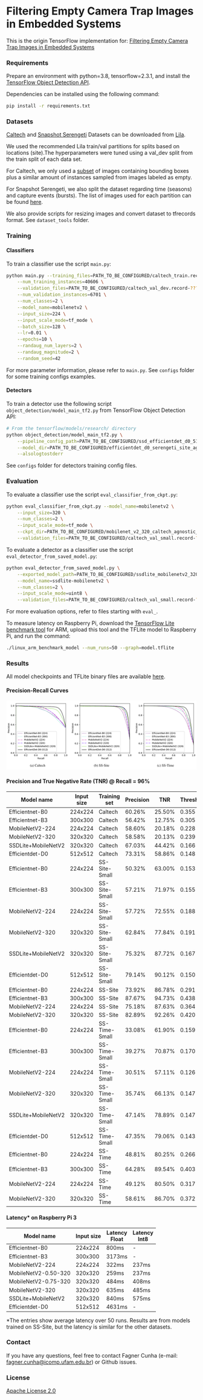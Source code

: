 # Filtering Empty Camera Trap Images in Embedded Systems

This is the origin TensorFlow implementation for: [Filtering Empty Camera Trap Images in Embedded Systems]()

### Requirements

Prepare an environment with python=3.8, tensorflow=2.3.1, and install the [TensorFlow Object Detection API](https://github.com/tensorflow/models/blob/master/research/object_detection/g3doc/tf2.md).

Dependencies can be installed using the following command:
```bash
pip install -r requirements.txt
```

### Datasets

[Caltech](http://lila.science/datasets/caltech-camera-traps) and [Snapshot Serengeti](http://lila.science/datasets/snapshot-serengeti) Datasets can be downloaded from [Lila](http://lila.science/).

We used the recommended Lila train/val partitions for splits based on locations (site).The hyperparameters were tuned using a val_dev split from the train split of each data set.

For Caltech, we only used a [subset](https://drive.google.com/file/d/1aMcP5aDhBTBXrpkog8_TTKVxLSvW4DGt/view?usp=sharing) of images containing bounding boxes plus a similar amount of instances sampled from images labeled as empty.

For Snapshot Serengeti, we also split the dataset regarding time (seasons) and capture events (bursts). The list of images used for each partition can be found [here](https://drive.google.com/drive/folders/1yGNmigERn1N3pWQ45-jJLKE8aIkLtJaQ?usp=sharing).

We also provide scripts for resizing images and convert dataset to tfrecords format. See `dataset_tools` folder.

### Training

#### Classifiers

To train a classifier use the script `main.py`:
```bash
python main.py --training_files=PATH_TO_BE_CONFIGURED/caltech_train.record-?????-of-00068 \
    --num_training_instances=40606 \
    --validation_files=PATH_TO_BE_CONFIGURED/caltech_val_dev.record-?????-of-00012 \
    --num_validation_instances=6701 \
    --num_classes=2 \
    --model_name=mobilenetv2 \
    --input_size=224 \
    --input_scale_mode=tf_mode \
    --batch_size=128 \
    --lr=0.01 \
    --epochs=10 \
    --randaug_num_layers=2 \
    --randaug_magnitude=2 \
    --random_seed=42
```

For more parameter information, please refer to `main.py`. See `configs` folder for some training configs examples.

#### Detectors

To train a detector use the following script `object_detection/model_main_tf2.py` from TensorFlow Object Detection API:
```bash
# From the tensorflow/models/research/ directory
python object_detection/model_main_tf2.py \
    --pipeline_config_path=PATH_TO_BE_CONFIGURED/ssd_efficientdet_d0_512x512_serengeti_agnostic.config \
    --model_dir=PATH_TO_BE_CONFIGURED/efficientdet_d0_serengeti_site_agnostic_12jan \
    --alsologtostderr
```

See `configs` folder for detectors training config files.

### Evaluation

To evaluate a classifier use the script `eval_classifier_from_ckpt.py`:
```bash
python eval_classifier_from_ckpt.py --model_name=mobilenetv2 \
    --input_size=320 \
    --num_classes=2 \
    --input_scale_mode=tf_mode \
    --ckpt_dir=PATH_TO_BE_CONFIGURED/mobilenet_v2_320_caltech_agnostic_19nov \
    --validation_files=PATH_TO_BE_CONFIGURED/caltech_val_small.record-?????-of-00009
```

To evaluate a detector as a classifier use the script `eval_detector_from_saved_model.py`:
```bash
python eval_detector_from_saved_model.py \
    --exported_model_path=PATH_TO_BE_CONFIGURED/ssdlite_mobilenetv2_320_caltech_agnostic_19nov_exported \
    --model_name=ssdlite-mobilenetv2 \
    --num_classes=2 \
    --input_scale_mode=uint8 \
    --validation_files=PATH_TO_BE_CONFIGURED/caltech_val_small.record-?????-of-00009
```

For more evaluation options, refer to files starting with `eval_`.

To measure latency on Raspberry Pi, download the [TensorFlow Lite benchmark tool](https://www.tensorflow.org/lite/performance/measurement) for ARM, upload this tool and the TFLite model to Raspberry Pi, and run the command:
```bash
./linux_arm_benchmark_model --num_runs=50 --graph=model.tflite
```

### Results

All model checkpoints and TFLite binary files are available [here](https://drive.google.com/drive/folders/16vQSGJEmbHDbLerut7bRIIoGl8mL-pOZ?usp=sharing).

#### Precision-Recall Curves
![Precision-Recall Curves](data/pr_curves.png?raw=true)

#### Precision and  True Negative Rate (TNR) @ Recall = 96%

| Model name          | Input size  | Training set  | Precision | TNR    | Threshold |
|---------------------|-------------|---------------|-----------|--------|-----------|
| Efficientnet-B0     | 224x224     | Caltech       | 60.26%    | 25.50% | 0.355     |
| Efficientnet-B3     | 300x300     | Caltech       | 56.42%    | 12.75% | 0.305     |
| MobileNetV2-224     | 224x224     | Caltech       | 58.60%    | 20.18% | 0.228     |
| MobileNetV2-320     | 320x320     | Caltech       | 58.58%    | 20.13% | 0.239     |
| SSDLite+MobileNetV2 | 320x320     | Caltech       | 67.03%    | 44.42% | 0.166     |
| Efficientdet-D0     | 512x512     | Caltech       | 73.31%    | 58.86% | 0.148     |
| Efficientnet-B0     | 224x224     | SS-Site-Small | 50.32%    | 63.00% | 0.153     |
| Efficientnet-B3     | 300x300     | SS-Site-Small | 57.21%    | 71.97% | 0.155     |
| MobileNetV2-224     | 224x224     | SS-Site-Small | 57.72%    | 72.55% | 0.188     |
| MobileNetV2-320     | 320x320     | SS-Site-Small | 62.84%    | 77.84% | 0.191     |
| SSDLite+MobileNetV2 | 320x320     | SS-Site-Small | 75.32%    | 87.72% | 0.167     |
| Efficientdet-D0     | 512x512     | SS-Site-Small | 79.14%    | 90.12% | 0.150     |
| Efficientnet-B0     | 224x224     | SS-Site       | 73.92%    | 86.78% | 0.291     |
| Efficientnet-B3     | 300x300     | SS-Site       | 87.67%    | 94.73% | 0.438     |
| MobileNetV2-224     | 224x224     | SS-Site       | 75.18%    | 87.63% | 0.364     |
| MobileNetV2-320     | 320x320     | SS-Site       | 82.89%    | 92.26% | 0.420     |
| Efficientnet-B0     | 224x224     | SS-Time-Small | 33.08%    | 61.90% | 0.159     |
| Efficientnet-B3     | 300x300     | SS-Time-Small | 39.27%    | 70.87% | 0.170     |
| MobileNetV2-224     | 224x224     | SS-Time-Small | 30.51%    | 57.11% | 0.126     |
| MobileNetV2-320     | 320x320     | SS-Time-Small | 35.74%    | 66.13% | 0.147     |
| SSDLite+MobileNetV2 | 320x320     | SS-Time-Small | 47.14%    | 78.89% | 0.147     |
| Efficientdet-D0     | 512x512     | SS-Time-Small | 47.35%    | 79.06% | 0.143     |
| Efficientnet-B0     | 224x224     | SS-Time       | 48.81%    | 80.25% | 0.266     |
| Efficientnet-B3     | 300x300     | SS-Time       | 64.28%    | 89.54% | 0.403     |
| MobileNetV2-224     | 224x224     | SS-Time       | 49.12%    | 80.50% | 0.317     |
| MobileNetV2-320     | 320x320     | SS-Time       | 58.61%    | 86.70% | 0.372     |


#### Latency* on Raspberry Pi 3

| Model name           | Input size  | Latency<br>Float | Latency<br>Int8 |
|----------------------|-------------|---------|---------|
| Efficientnet-B0      | 224x224     | 800ms   | -       |
| Efficientnet-B3      | 300x300     | 3173ms  | -       |
| MobileNetV2-224      | 224x224     | 322ms   | 237ms   |
| MobileNetV2-0.50-320 | 320x320     | 259ms   | 237ms   |
| MobileNetV2-0.75-320 | 320x320     | 484ms   | 408ms   |
| MobileNetV2-320      | 320x320     | 635ms   | 485ms   |
| SSDLite+MobileNetV2  | 320x320     | 840ms   | 575ms   |
| Efficientdet-D0      | 512x512     | 4631ms  | -       |

*The entries show average latency over 50 runs. Results are from models trained on SS-Site, but the latency is similar for the other datasets.

### Contact

If you have any questions, feel free to contact Fagner Cunha (e-mail: fagner.cunha@icomp.ufam.edu.br) or Github issues. 

### License

[Apache License 2.0](LICENSE)